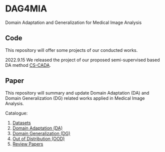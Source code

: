# DAG4MIA
Domain Adaptation and Generalization for Medical Image Analysis

## Code
This repository will offer some projects of our conducted works.

2022.9.15 We released the project of our proposed semi-supervised based DA method [CS-CADA](https://arxiv.org/abs/2208.08605).

## Paper
This repository will summary and update Domain Adaptation (DA) and Domain Generalization (DG) related works applied in Medical Image Analysis.

Catalogue:

1. [Datasets](./paper/Datasets.md)
2. [Domain Adaptation (DA)](./paper/DomainAdaptation.md)
3. [Domain Generalization (DG)](./paper/DomainGeneralization.md)
4. [Out of Distribution (OOD)](./paper/Out-of-DistributionDetection.md)
5. [Review Papers](./paper/ReviewPapers.md)